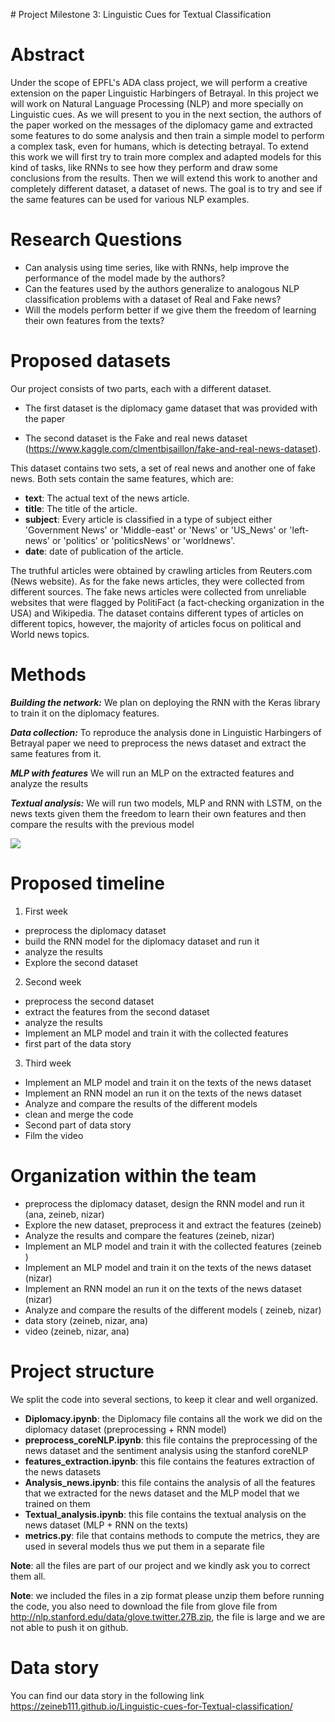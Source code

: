 ﻿﻿# Project Milestone 3: Linguistic Cues for Textual Classification
# Abstract

Under the scope of EPFL's ADA class project, we will perform a creative extension on the paper Linguistic Harbingers of Betrayal. In this project we will work on Natural Language Processing (NLP) and more specially on Linguistic cues. As we will present to you in the next section, the authors of the paper worked on the messages of the diplomacy game and extracted some features to do some analysis and then train a simple model to perform a complex task, even for humans, which is detecting betrayal. To extend this work we will first try to train more complex and adapted models for this kind of tasks, like RNNs to see how they perform and draw some conclusions from the results. Then we will extend this work to another and completely different dataset, a dataset of news. The goal is to try and see if the same features can be used for various NLP examples.
 

# Research Questions  
- Can analysis using time series, like with RNNs, help improve the performance of the model made by the authors? 
- Can the features used by the authors generalize to analogous NLP classification problems with a dataset of Real and Fake news? 
- Will the models perform better if we give them the freedom of learning their own features from the texts? 
# Proposed datasets
Our project consists of two parts, each with a different dataset.
* The first dataset is the diplomacy game dataset that was provided with the paper 

* The second dataset is the Fake and real news dataset (https://www.kaggle.com/clmentbisaillon/fake-and-real-news-dataset).  

This dataset contains two sets, a set of real news and another one of fake news. Both sets contain the same features, which are: 
* **text**: The actual text of the news article. 
* **title**: The title of the article.
* **subject**: Every article is classified in a type of subject either 'Government News' or 'Middle-east' or 'News' or 'US_News' or 'left-news' or 'politics' or 'politicsNews' or 'worldnews'.
*  **date**: date of publication of the article.


The  truthful  articles  were  obtained by  crawling  articles  from  Reuters.com  (News website).  As  for  the  fake  news  articles,  they  were  collected  from  different  sources.  The  fake  news articles  were  collected  from  unreliable  websites  that  were  flagged  by  PolitiFact  (a fact-checking organization in the USA) and Wikipedia. The dataset contains different types of articles on different topics, however, the majority of articles focus on political and World news topics.

# Methods

***Building the network:*** We plan on deploying the RNN with the Keras library to train it on the diplomacy features.

***Data collection:*** To reproduce the analysis done in Linguistic Harbingers of Betrayal paper we need to preprocess the news dataset and extract the same features from it.

***MLP with features*** We will run an MLP on the extracted features and analyze the results 

***Textual analysis:*** We will run two models, MLP and RNN with LSTM, on the news texts given them the freedom to learn their own features and then compare the results with the previous model

![](P3\_Milestone.002.png)

# Proposed timeline
1. First week  
- preprocess the diplomacy dataset   
- build the RNN model for the diplomacy dataset and run it  
- analyze the results  
- Explore the second dataset  
2. Second week  
- preprocess the second dataset  
- extract the features from the second dataset  
- analyze the results  
- Implement an MLP model and train it with the collected features  
- first part of the data story  
3. Third week  
- Implement an MLP model and train it on the texts of the news dataset   
- Implement an RNN model an run it on the texts of the news dataset   
- Analyze and compare the results of the different models 
- clean and merge the code
- Second part of data story  
- Film the video  

# Organization within the team
- preprocess the diplomacy dataset, design the RNN model and run it (ana, zeineb, nizar)  
- Explore the new dataset, preprocess it and extract the features (zeineb)  
- Analyze the results and compare the features (zeineb, nizar)  
- Implement an MLP model and train it with the collected features  (zeineb )  
- Implement an MLP model and train it on the texts of the news dataset (nizar)  
- Implement an RNN model an run it on the texts of the news dataset (nizar)  
- Analyze and compare the results of the different models ( zeineb, nizar)  
- data story (zeineb, nizar, ana)
- video (zeineb, nizar, ana)

# Project structure  
We split the code into several sections, to keep it clear and well organized. 

* **Diplomacy.ipynb**: the Diplomacy file contains all the work we did on the diplomacy dataset (preprocessing + RNN model)
* **preprocess_coreNLP.ipynb**: this file contains the preprocessing of the news dataset and the sentiment analysis using the stanford coreNLP 
* **features_extraction.ipynb**: this file contains the features extraction of the news datasets 
* **Analysis_news.ipynb**: this file contains the analysis of all the features that we extracted for the news dataset and the MLP model that we trained on them 
* **Textual_analysis.ipynb**: this file  contains the textual analysis on the news dataset (MLP + RNN on the texts)
* **metrics.py**: file that contains methods to compute the metrics, they are used in several models thus we put them in a separate file


**Note**: all the files are part of our project and we kindly ask you to correct them all.


**Note**: we included the files in a zip format please unzip them before running the code, you also need to download the file from glove file from http://nlp.stanford.edu/data/glove.twitter.27B.zip, the file is large and we are not able to push it on github.



# Data story  
You can find our data story in the following link https://zeineb111.github.io/Linguistic-cues-for-Textual-classification/




 
